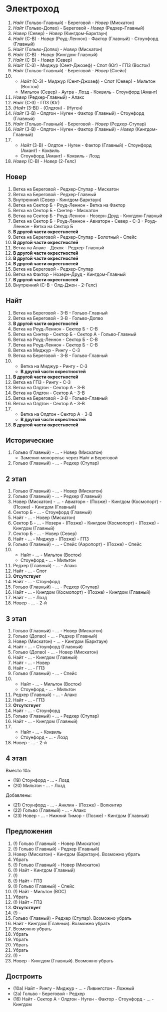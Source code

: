 # Электроход

1.	*Найт* (Гольво-Главный) - Береговой - *Новер* (Мискатон)
2.	*Найт* (Гольво-Допво) - Береговой - *Новер* (Редхер-Главный)
3.	*Новер* (Север) - *Новер* (Кингдом-Барктаун)
4.	*Найт* (С-В) - *Новер* (Роуд-Леннон) - Фактор (Главный) - Стоунфорд (Главный)
5.	*Найт* (Гольво-Допво) - *Новер* (Мискатон)
6.	*Найт* (С-В) - *Новер* (Кингдом-Главный) 
7.	*Найт* (С-В) - *Новер* (Север)
8.	*Найт* (С-З) - Миджур (Сент-Джозеф) - Спот (Юг) - ГПЗ (Восток)
9.	*Найт* (Гольво-Главный) - Береговой - *Новер* (Спейс)
10.
    *   *Найт* (С-З) - Миджур (Сент-Джозеф) - Спот (Север) - Мильтон (Восток)
    *   Мильтон (Север) - Аугра - Лозд - Коквиль - Стоунфорд (Амант)
11.	*Новер* (Редхер-Главный) - Алакс
12.	*Найт* (С-З) - ГПЗ (Юг)
13.	(*Найт* (З-В)) - (Олдтон) - (Нуген)
14.	*Найт* (З-В) - Олдтон - Нуген - Фактор (Главный) - Стоунфорд (Главный)
15.	*Найт* (Гольво-Главный) - Береговой - *Новер* (Редхер-Ступар)
16.	*Найт* (З-В) - Олдтон - Нуген - Фактор (Главный) - *Новер* (Кингдом-Главный)
17.
    *   *Найт* (З-В) - Олдтон - Нуген - Фактор (Главный) - Стоунфорд (Амант) - Коквиль
    *   Стоунфорд (Амант) - Коквиль - Лозд
18.	*Новер* (С-В) - *Новер* (2-Гелс)

## Новер

1.	Ветка на Береговой - Редхер-Ступар - Мискатон
2.	Ветка на Береговой - Редхер-Главный
3.	Внутренний (Север - Кингдом-Барктаун)
4.	Ветка на Сектор Б - Роуд-Леннон - Ветка на Фактор
5.	Ветка на Сектор Б - Синтер - Мискатон
6.	Ветка на Сектор Б - Роуд-Леннон - Нозерн-Друд - Кингдом-Главный
7.	Ветка на Сектор Б - Роуд-Леннон - Авиаторн - Север - С-З - Роуд-Леннон - Ветка на Сектор Б
8.	**В другой части окрестностей**
9.	Ветка на Береговой - Редхер-Ступар - Болотный - Спейс
10.	**В другой части окрестностей**
11. Ветка на Алакс - Декок - Редхер-Главный
12.	**В другой части окрестностей**
13.	**В другой части окрестностей**
14.	**В другой части окрестностей**
15.	Ветка на Береговой - Редхер-Ступар
16.	Ветка на Фактор - Нозерн-Друд - Кингдом-Главный
17.	**В другой части окрестностей**
18.	Внутренний (С-В - Олд-Джон - 2-Гелс)

## Найт

1.	Ветка на Береговой - З-В - Гольво-Главный
2.	Ветка на Береговой - З-В - Гольво-Допво
3.	**В другой части окрестностей**
4.	Ветка на Роуд-Леннон - Сектор Б - С-В
5.	Ветка на Синтер - Сектор Б - Сектор А - Гольво-Главный
6.	Ветка на Роуд-Леннон - Сектор Б - С-В
7.	Ветка на Роуд-Леннон - Сектор Б - С-В
8.	Ветка на Миджур - Рингу - С-З 
9.	Ветка на Береговой - З-В - Гольво-Главный
10.	
    *   Ветка на Миджур - Рингу - С-З
    *   **В другой части окрестностей**
11. **В другой части окрестностей**
12.	Ветка на ГПЗ - Рингу - С-З
13.	Ветка на Олдтон - Сектор А - З-В
14.	Ветка на Олдтон - Сектор А - З-В
15.	Ветка на Береговой - З-В - Гольво-Главный
16.	Ветка на Олдтон - Сектор А - З-В
17.
    *   Ветка на Олдтон - Сектор А - З-В
    *   **В другой части окрестностей**
18.	**В другой части окрестностей**

## Исторические

1.	Гольво (Главный) - ... - Новер (Мискатон)
    *   Заменил монорельс через Найт и Береговой
2.	Гольво (Главный) - ... - Редхер (Ступар)

## 2 этап

1.	Гольво (Главный) - ... - Новер (Мискатон)
2.	Гольво (Главный) - ... - Редхер (Главный)
3.  Новер (Мискатон) - ... - Авиаторн - (Позже) - Кингдом (Космопорт) - (Позже) - Кингдом (Главный)
4.  Сектор Б - ... - Стоунфорд (Главный)
5.  Найт - ... - Новер (Мискатон)
6.  Сектор Б - ... - Нозерн - (Позже) - Кингдом (Космопорт) - (Позже) - Кингдом (Главный)
7.  Сектор Б - ... - Новер (Север)
8.  Найт - ... - Миджур - (Позже) - ГПЗ
9.  Гольво (Главный) - ... - Спейс (Аэропорт) - (Позже) - Спейс
10.
    *   Найт - ... - Мильтон (Восток)
    *   Стоунфорд - ... - Мильтон
11. Редхер (Главный) - ... - Алакс
12. Найт - ... - Спот
13. **Отсутствует**
14. Найт - ... - Стоунфорд
15. Гольво (Главный) - ... - Редхер (Ступар)
16. Найт - ... - Кингдом (Космопорт) - (Позже) - Кингдом (Главный)
17. Найт - ... - Лозд
18. Новер - ... - 2-й

## 3 этап

1.	Гольво (Главный) - ... - Новер (Мискатон)
2.	Гольво (Допво) - ... - Редхер (Главный)
3.  Новер (Мискатон) - ... - Кингдом (Барктаун)
4.  Найт - ... - Стоунфорд (Главный)
5.  Гольво (Допво) - ... - Новер (Мискатон)
6.  Найт - ... - Кингдом (Главный)
7.  Найт - ... - Новер
8.  Найт - ... - ГПЗ
9.  Гольво (Главный) - ... - Спейс
10.
    *   Найт - ... - Мильтон (Восток)
    *   Стоунфорд - ... - Мильтон
11. Редхер (Главный) - ... - Алакс
12. Найт - ... - ГПЗ
13. **Отсутствует**
14. Найт - ... - Стоунфорд
15. Гольво (Главный) - ... - Редхер (Ступар)
16. Найт - ... - Кингдом (Главный)
17.
    *   Найт - ... - Коквиль
    *   Стоунфорд - ... - Лозд
18. Новер - ... - 2-й

## 4 этап

Вместо 10а:

*   (19) Стоунфорд - ... - Лозд
*   (20) Мильтон - ... - Лозд

Добавлены:

*   (21) Стоунфорд - ... - Анклин - (Позже) - Волюнтир
*   (22) Гольво (Главный) - ... - Алакс
*   (23) Новер - ... - Нижний Тимор - (Позже) - Кингдом (Главный)

## Предложения

1.	(!) Гольво (Главный) - Новер (Мискатон)
2.	(!) Гольво (Главный) - Редхер (Главный)
3.	Новер (Мискатон) - Кингдом (Барктаун). Возможно убрать
4.	Убрать
5.	(!) Гольво (Главный) - Новер (Мискатон)
6.	(!) Найт - Кингдом (Главный)
7.	(!)
8.	(!) Найт - ГПЗ
9.	(!) Гольво (Главный) - Спейс
10.	(!) Найт - Мильтон (ВОС)
11.	Убрать
12.	(!) Найт - ГПЗ
13.	**Отсутствует**
14.	(!) -
15.	Гольво (Главный) - Редхер (Ступар). Возможно убрать
16.	Найт - Кингдом (Главный). Возможно убрать
17. Возможно убрать
18.	Убрать
19.	Убрать
20.	Убрать
21.	Убрать
22.	(!) -
23.	Новер - Кингдом (Главный). Возможно убрать

## Достроить

*   (10а) Найт - Рингу - Миджур - ... - Ливингстон - Ложный
*   (2а) Гольво - Береговой - Редхер
*   (16) Найт - Сектор А - Олдтон - Нуген - Фактор - Стоунфорд - ... - Кингдом



